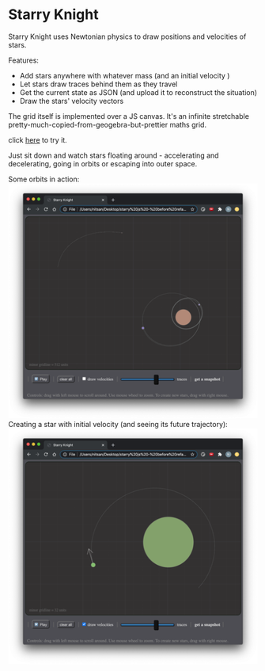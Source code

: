# Starry Knight

Starry Knight uses Newtonian physics to draw positions and velocities of stars.

Features:
* Add stars anywhere with whatever mass (and an initial velocity )
* Let stars draw traces behind them as they travel
* Get the current state as JSON (and upload it to reconstruct the situation)
* Draw the stars' velocity vectors

The grid itself is implemented over a JS canvas.
It's an infinite stretchable pretty-much-copied-from-geogebra-but-prettier maths grid.

click [here](http://u.cs.biu.ac.il/~benhann1/starry_knight/starry%20js/) to try it.

Just sit down and watch stars floating around - accelerating and decelerating, going in orbits or escaping into outer space.

Some orbits in action:
![casual orbits](https://github.com/nitasn/starry-knight/blob/main/ScreenShot%20Orbits.png?raw=true)
Creating a star with initial velocity (and seeing its future trajectory):
![creating a star](https://github.com/nitasn/starry-knight/blob/main/ScreenShot%20Creating%20Star.png?raw=true)
